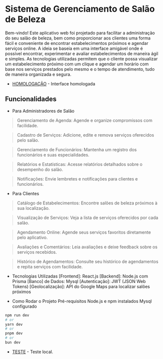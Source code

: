 
# Sistema de Gerenciamento de Salão de Beleza
Bem-vindo! Este aplicativo web foi projetado para facilitar a administração do seu salão de beleza, bem como proporcionar aos clientes uma forma fácil e conveniente de encontrar estabelecimentos próximos e agendar serviços online. A ideia se baseia em uma interface amigável onde é possível encontrar, experimentar e avaliar estabelecimentos de maneira ágil e simples. As tecnologias utilizadas permitem que o cliente possa visualizar um estabelecimento próximo com um clique e agendar um horário com base nos serviços prestados pelo mesmo e o tempo de atendimento, tudo de maneira organizada e segura.

- [HOMOLOGAÇÃO](https://dressys-web.vercel.app) - Interface homologada

## Funcionalidades
* Para Administradores de Salão
> Gerenciamento de Agenda: Agende e organize compromissos com facilidade.

> Cadastro de Serviços: Adicione, edite e remova serviços oferecidos pelo salão.

> Gerenciamento de Funcionários: Mantenha um registro dos funcionários e suas especialidades.

> Relatórios e Estatísticas: Acesse relatórios detalhados sobre o desempenho do salão.

> Notificações: Envie lembretes e notificações para clientes e funcionários.

* Para Clientes
>Catálogo de Estabelecimentos: Encontre salões de beleza próximos à sua localização.

>Visualização de Serviços: Veja a lista de serviços oferecidos por cada salão.

>Agendamento Online: Agende seus serviços favoritos diretamente pelo aplicativo.

>Avaliações e Comentários: Leia avaliações e deixe feedback sobre os serviços recebidos.

>Histórico de Agendamentos: Consulte seu histórico de agendamentos e repita serviços com facilidade.

* Tecnologias Utilizadas
[Frontend]: React.js
[Backend]: Node.js com Prisma
[Banco] de Dados: Mysql
[Autenticação]: JWT (JSON Web Tokens)
[Geolocalização]: API do Google Maps para localizar salões próximos

* Como Rodar o Projeto
Pré-requisitos
Node.js e npm instalados
Mysql configurado


```bash
npm run dev
# or
yarn dev
# or
pnpm dev
# or
bun dev
```

- [TESTE](http://localhost:3000) - Teste local.